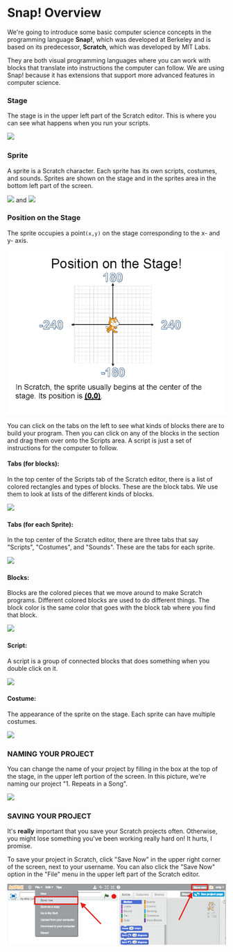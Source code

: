 # Snap! Overview

We're going to introduce some basic computer science concepts in the programming language **Snap!**, which was developed at Berkeley and is based on its predecessor, **Scratch**, which was developed by MIT Labs.

They are both visual programming languages where you can work with blocks that translate into instructions the computer can follow. We are using Snap! because it has extensions that support more advanced features in computer science.

### Stage

The stage is in the upper left part of the Scratch editor. This is where you can see what happens when you run your scripts.

![](https://courses.edx.org/assets/courseware/v1/18d446684b7aa2995f7ce082d524b8f2/asset-v1:HarveyMuddX+CS002x+2T2016+type@asset+block/Stage.jpg)

### Sprite

A sprite is a Scratch character. Each sprite has its own scripts, costumes, and sounds. Sprites are shown on the stage and in the sprites area in the bottom left part of the screen.

![](https://courses.edx.org/assets/courseware/v1/44fe01aeff8d64dbab1abb21fdf89998/asset-v1:HarveyMuddX+CS002x+2T2016+type@asset+block/Sprite.jpg) and ![](https://courses.edx.org/assets/courseware/v1/9c5d4803fbbc17f2601ccb24226b2bad/asset-v1:HarveyMuddX+CS002x+2T2016+type@asset+block/Spriter.jpg)

### Position on the Stage

The sprite occupies a point`(x,y)` on the stage corresponding to the x- and y- axis. 

![](.gitbook/assets/image%20%2845%29.png)

You can click on the tabs on the left to see what kinds of blocks there are to build your program. Then you can click on any of the blocks in the section and drag them over onto the Scripts area. A script is just a set of instructions for the computer to follow.



#### Tabs \(for blocks\):

In the top center of the Scripts tab of the Scratch editor, there is a list of colored rectangles and types of blocks. These are the block tabs. We use them to look at lists of the different kinds of blocks.

![](https://courses.edx.org/assets/courseware/v1/83c4d7b8946dfa5820cd8bdd9db40b7e/asset-v1:HarveyMuddX+CS002x+2T2016+type@asset+block/Tabs.jpg)

#### Tabs \(for each Sprite\):

In the top center of the Scratch editor, there are three tabs that say "Scripts", "Costumes", and "Sounds". These are the tabs for each sprite.

![](https://courses.edx.org/assets/courseware/v1/b4ef7a7e6bbd9b4dd2240203abe2c797/asset-v1:HarveyMuddX+CS002x+2T2016+type@asset+block/Tabs2.jpg)

#### Blocks:

Blocks are the colored pieces that we move around to make Scratch programs. Different colored blocks are used to do different things. The block color is the same color that goes with the block tab where you find that block.

![](https://courses.edx.org/assets/courseware/v1/210b25a6be9225b363cd0cc29ddbb0dd/asset-v1:HarveyMuddX+CS002x+2T2016+type@asset+block/Blocks.jpg)

#### Script:

A script is a group of connected blocks that does something when you double click on it.

![](https://courses.edx.org/assets/courseware/v1/e4a0a40c1a65678e359b07c641c890eb/asset-v1:HarveyMuddX+CS002x+2T2016+type@asset+block/Script.png)

#### 

#### Costume:

The appearance of the sprite on the stage. Each sprite can have multiple costumes.

![](https://courses.edx.org/assets/courseware/v1/f92d0257567d4a37e91cfaa9646c0f91/asset-v1:HarveyMuddX+CS002x+2T2016+type@asset+block/Costumes.jpg)



### NAMING YOUR PROJECT

You can change the name of your project by filling in the box at the top of the stage, in the upper left portion of the screen. In this picture, we're naming our project "1. Repeats in a Song".

![](https://courses.edx.org/assets/courseware/v1/36c610291ac3626af24fce6fafc93078/asset-v1:HarveyMuddX+CS002x+2T2016+type@asset+block/ProjectName.png)

### SAVING YOUR PROJECT

It's **really** important that you save your Scratch projects often. Otherwise, you might lose something you've been working really hard on! It hurts, I promise.

To save your project in Scratch, click "Save Now"  in the upper right corner of the screen, next to your username. You can also click the "Save Now" option in the "File" menu in the upper left part of the Scratch editor.  


![](.gitbook/assets/image.png)

